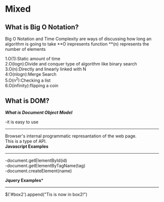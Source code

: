 # Mixed

## What is Big O Notation?


Big O Notation and Time Complexity are ways of discussing how long an algorithm is going to take 
**O irepresents function
**(n) represents the number of elements

1.O(1):Static amount of time<br>
2.O(logn):Divide and conquer type of algorithm like binary search<br>
3.O(n):Directly and linearly linked with N<br>
4:O(nlogn):Merge Search<br>
5.O(n<sup>2</sup>):Checking a list<br>
6.O(infinity):flipping a coin<br>


## What is DOM?

***What is Document Object Model***

-it is easy to use<br>





--------
Browser's internal programmatic represantation of the web page.<br>
This is a type of API.<br>
**Javascript Examples**


------
-document.getElementById(id)<br>
-document.getElementByTagName(tag)<br>
-document.createElement(name)<br>


**Jquery Examples***


----
$('#box2').append("Tis is now in box2!")


